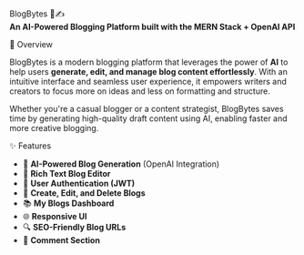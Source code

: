  BlogBytes 🧠✍️  
**An AI-Powered Blogging Platform built with the MERN Stack + OpenAI API**

 🚀 Overview

BlogBytes is a modern blogging platform that leverages the power of **AI** to help users **generate, edit, and manage blog content effortlessly**. With an intuitive interface and seamless user experience, it empowers writers and creators to focus more on ideas and less on formatting and structure.

Whether you're a casual blogger or a content strategist, BlogBytes saves time by generating high-quality draft content using AI, enabling faster and more creative blogging.


 ✨ Features

- 🧠 **AI-Powered Blog Generation** (OpenAI Integration)
- 📝 **Rich Text Blog Editor**
- 🔐 **User Authentication (JWT)**
- 📄 **Create, Edit, and Delete Blogs**
- 📚 **My Blogs Dashboard**
- 🌐 **Responsive UI**
- 🔍 **SEO-Friendly Blog URLs**
- 💬 **Comment Section**
